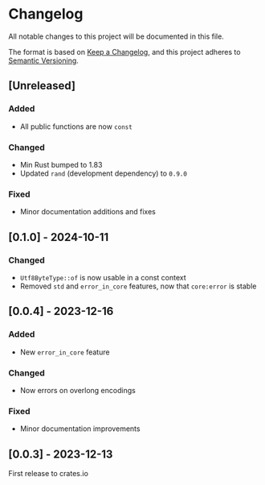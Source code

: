 # Changelog

All notable changes to this project will be documented in this file.

The format is based on [Keep a Changelog](https://keepachangelog.com/en/1.1.0/),
and this project adheres to [Semantic Versioning](https://semver.org/spec/v2.0.0.html).

## [Unreleased]

### Added

- All public functions are now `const`

### Changed

- Min Rust bumped to 1.83
- Updated `rand` (development dependency) to `0.9.0`

### Fixed

- Minor documentation additions and fixes

## [0.1.0] - 2024-10-11

### Changed

- `Utf8ByteType::of` is now usable in a const context
- Removed `std` and `error_in_core` features, now that `core:error` is stable

## [0.0.4] - 2023-12-16

### Added

- New `error_in_core` feature

### Changed

- Now errors on overlong encodings

### Fixed

- Minor documentation improvements

## [0.0.3] - 2023-12-13

First release to crates.io
